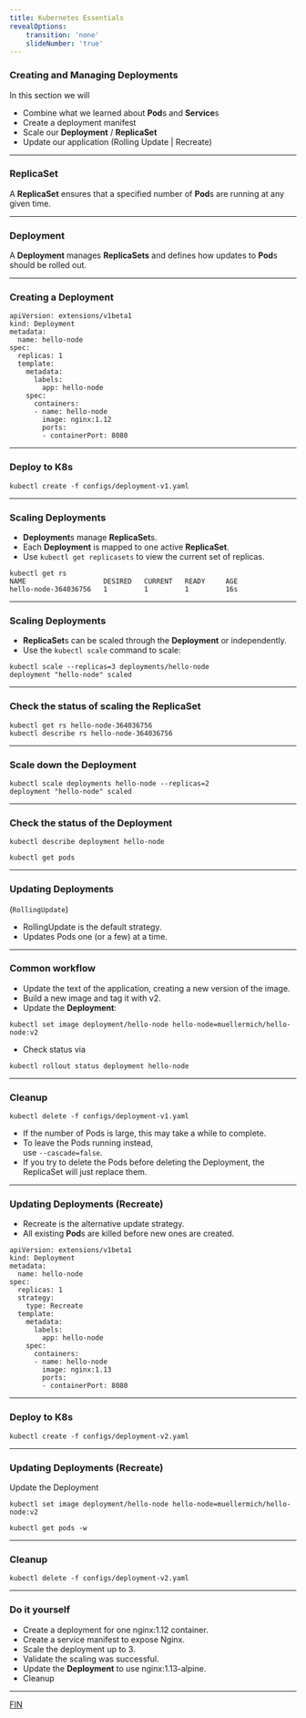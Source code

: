 ```yaml
---
title: Kubernetes Essentials
revealOptions:
    transition: 'none'
    slideNumber: 'true'
---
```


### Creating and Managing **Deployment**s

In this section we will

* Combine what we learned about **Pod**s and **Service**s
* Create a deployment manifest
* Scale our **Deployment** / **ReplicaSet**
* Update our application (Rolling Update | Recreate)

---

### ReplicaSet

A **ReplicaSet** ensures that a specified number of **Pod**s are running at any given time.

---

### Deployment

A **Deployment** manages **ReplicaSets** and defines how updates to **Pod**s should be rolled out.

---

### Creating a Deployment

```
apiVersion: extensions/v1beta1
kind: Deployment
metadata:
  name: hello-node
spec:
  replicas: 1
  template:
    metadata:
      labels:
        app: hello-node
    spec:
      containers:
      - name: hello-node
        image: nginx:1.12
        ports:
        - containerPort: 8080
```

---

### Deploy to K8s

```
kubectl create -f configs/deployment-v1.yaml
```

---

### Scaling **Deployment**s

* **Deployment**s manage **ReplicaSet**s.
* Each **Deployment** is mapped to one active **ReplicaSet**.
* Use `kubectl get replicasets` to view the current set of replicas.

```
kubectl get rs
NAME                   DESIRED   CURRENT   READY     AGE
hello-node-364036756   1         1         1         16s
```

---

### Scaling Deployments

* **ReplicaSet**s can be scaled through the **Deployment** or independently.  
* Use the `kubectl scale` command to scale:

```
kubectl scale --replicas=3 deployments/hello-node
deployment "hello-node" scaled
```

---

### Check the status of scaling the ReplicaSet
```
kubectl get rs hello-node-364036756
kubectl describe rs hello-node-364036756
```

---

### Scale down the **Deployment**

```
kubectl scale deployments hello-node --replicas=2
deployment "hello-node" scaled
```

---

### Check the status of the **Deployment**

```
kubectl describe deployment hello-node
```
```
kubectl get pods
```

---

### Updating Deployments 

(`RollingUpdate`)

* RollingUpdate is the default strategy.
* Updates Pods one (or a few) at a time.

----

### Common workflow

* Update the text of the application, creating a new version of the image.
* Build a new image and tag it with v2.
* Update the **Deployment**:

```
kubectl set image deployment/hello-node hello-node=muellermich/hello-node:v2
```

* Check status via 

```
kubectl rollout status deployment hello-node
```

---

### Cleanup

```
kubectl delete -f configs/deployment-v1.yaml
```
* If the number of Pods is large, this may take a while to complete.
* To leave the Pods running instead,  
use `--cascade=false`.
* If you try to delete the Pods before deleting the Deployment, the ReplicaSet will just replace them.

---

### Updating Deployments (Recreate)

* Recreate is the alternative update strategy.
* All existing **Pod**s are killed before new ones are created.

```
apiVersion: extensions/v1beta1
kind: Deployment
metadata:
  name: hello-node
spec:
  replicas: 1
  strategy:
    type: Recreate
  template:
    metadata:
      labels:
        app: hello-node
    spec:
      containers:   
      - name: hello-node
        image: nginx:1.13
        ports:
        - containerPort: 8080
```

---

### Deploy to K8s

```
kubectl create -f configs/deployment-v2.yaml
```

---

### Updating Deployments (Recreate)

Update the Deployment
```
kubectl set image deployment/hello-node hello-node=muellermich/hello-node:v2

kubectl get pods -w
```

---

### Cleanup

```
kubectl delete -f configs/deployment-v2.yaml
```

---

### Do it yourself

* Create a deployment for one nginx:1.12 container.
* Create a service manifest to expose Nginx.
* Scale the deployment up to 3.
* Validate the scaling was successful.
* Update the **Deployment** to use nginx:1.13-alpine.
* Cleanup

----

[FIN](../01_outline.md)
